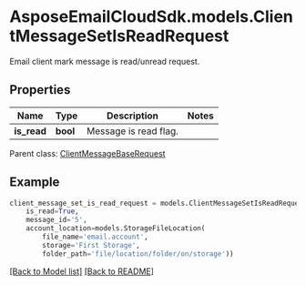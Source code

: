 # AsposeEmailCloudSdk.models.ClientMessageSetIsReadRequest

Email client mark message is read/unread request.             

## Properties
Name | Type | Description | Notes
------------ | ------------- | ------------- | -------------
**is_read** |**bool** |Message is read flag.              |

Parent class: [ClientMessageBaseRequest](ClientMessageBaseRequest.md)


## Example
```python
client_message_set_is_read_request = models.ClientMessageSetIsReadRequest(
    is_read=True,
    message_id='5',
    account_location=models.StorageFileLocation(
        file_name='email.account',
        storage='First Storage',
        folder_path='file/location/folder/on/storage'))
```


[[Back to Model list]](Models.md) [[Back to README]](README.md)

